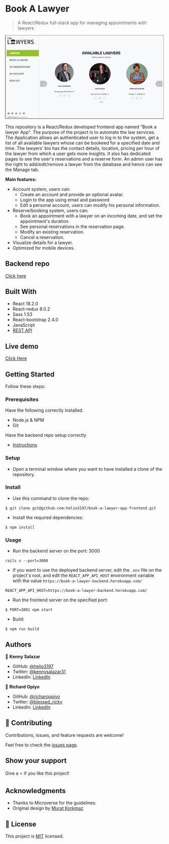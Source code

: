 # Book A Lawyer

> A React/Redux full-stack app for managing appointments with lawyers

![screenshot](./screenshot.png)


This repository is a React/Redux developed frontend app named "Book a lawyer App". The purpose of the project is to automate the law services. The Application allows an authenticated user to log in to the system, get a list of all available lawyers whose can be bookeed for a specified date and time. The lawyers' bio has the contact details, location, pricing per hour of the lawyer from which a user gets more insights. It also has dedicated pages to see the user's reservations and a reserve form. An admin user has the right to add/edit/remove a lawyer from the database and hence can see the Manage tab.

**Main features:**
- Account system, users can:
  - Create an account and provide an optional avatar.
  - Login to the app using email and password
  - Edit a personal account, users can modify his personal information.
- Reserve/booking system, users can:
  - Book an appointment with a lawyer on an incoming date, and set the appointment's duration.
  - See personal reservations in the reservation page.
  - Modify an existing reservation.
  - Cancel a reservation.
- Visualize details for a lawyer.
- Optimized for mobile devices.

## Backend repo

[Click here](https://github.com/richardoppiyo/book-a-lawyer-App-backend)


## Built With

- React 18.2.0
- React-redux 8.0.2
- Sass 1.53
- React-bootstrap 2.4.0
- JavaScript
- [REST API](https://github.com/richardoppiyo/book-a-lawyer-App-backend)

## Live demo

[Click Here](https://book-a-lawyer-app.herokuapp.com)


## Getting Started

Follow these steps:

### Prerequisites

Have the following correctly installed.
- Node.js & NPM
- Git

Have the backend repo setup correctly
- [Instructions](https://github.com/richardoppiyo/book-a-lawyer-App-backend)

### Setup

- Open a terminal window where you want to have installed a clone of the repository.

### Install

- Use this command to clone the repo:
```
$ git clone git@github.com:helio3197/book-a-lawyer-app-frontend.git
```
- Install the required dependencies:
```
$ npm install
```
### Usage
- Run the backend server on the port: 3000
 ```
rails s --port=3000
```
- If you want to use the deployed backend server, edit the `.env` file on the project's root, and edit the `REACT_APP_API_HOST` environment variable with the value `https://book-a-lawyer-backend.herokuapp.com/`
```
REACT_APP_API_HOST=https://book-a-lawyer-backend.herokuapp.com/
```

- Run the frontend server on the specified port:
```
$ PORT=3001 npm start
```
- Build:
```
$ npm run build
```

## Authors

👤 **Kenny Salazar**

- GitHub: [@helio3197](https://github.com/helio3197)
- Twitter: [@kennysalazar31](https://twitter.com/kennysalazar31)
- LinkedIn: [LinkedIn](https://linkedin.com/in/kenny-salazar-1a1687110)

👤 **Richard Opiyo**

- GitHub: [@richaroppiyo](https://github.com/richardoppiyo)
- Twitter: [@blessed_ricky](https://twitter.com/blessed_ricky)
- LinkedIn: [LinkedIn](https://www.linkedin.com/in/richardoppiyo/)


## 🤝 Contributing

Contributions, issues, and feature requests are welcome!

Feel free to check the [issues page](../../issues/).

## Show your support

Give a ⭐️ if you like this project!

## Acknowledgments

- Thanks to Microverse for the guidelines.
- Original design by [Murat Korkmaz](https://www.behance.net/muratk)


## 📝 License

This project is [MIT](./MIT.md) licensed.

